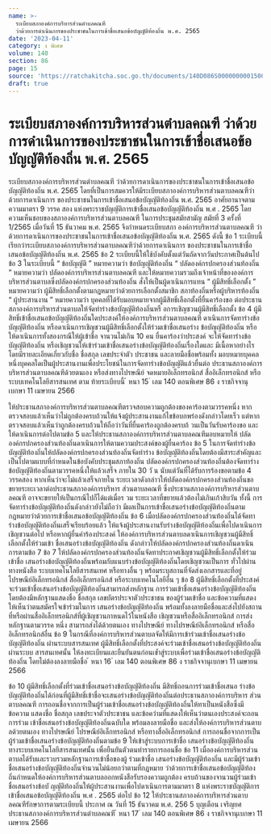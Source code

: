 ```yaml
---
name: >-
  ระเบียบสภาองค์การบริหารส่วนตำบลคณฑี
  ว่าด้วยการดำเนินการของประชาชนในการเข้าชื่อเสนอข้อบัญญัติท้องถิ่น พ.ศ. 2565
date: '2023-04-11'
category: ง พิเศษ
volume: 140
section: 86
page: 15
source: 'https://ratchakitcha.soc.go.th/documents/140D086S0000000001500.pdf'
draft: true
---
```


# ระเบียบสภาองค์การบริหารส่วนตำบลคณฑี ว่าด้วยการดำเนินการของประชาชนในการเข้าชื่อเสนอข้อบัญญัติท้องถิ่น พ.ศ. 2565

ระเบียบสภาองค์การบริหารส่วนตำบลคณฑี ว่าด้วยการดาเนินการของประชาชนในการเข้าชื่อเสนอข้อบัญญัติท้องถิ่น พ.ศ. 2565 โดยที่เป็นการสมควรให้มีระเบียบสภาองค์การบริหารส่วนตาบลคณฑีว่าด้วยการดาเนินการ ของประชาชนในการเข้าชื่อเสนอข้อบัญญัติท้องถิ่น พ.ศ. 2565 อาศัยอานาจตามความมาตรา 9 วรรค สอง แห่งพระราชบัญญัติการเข้าชื่อเสนอข้อบัญญัติท้องถิ่น พ.ศ . 2565 โดยความเห็นชอบของสภาองค์การบริหารส่วนตาบลคณฑี ในการประชุมสมัยสามัญ สมัยที่ 3 ครั้งที่ 1/2565 เมื่อวันที่ 15 ธันวาคม พ.ศ. 2565 จึงกำหนดระเบียบสภา องค์การบริหารส่วนตาบลคณฑี ว่าด้วยการดาเนินการของประชาชนในการเข้าชื่อเสนอข้อบัญญัติท้องถิ่น พ.ศ. 2565 ดังนี้ ข้อ 1 ระเบียบนี้เรียกว่าระเบียบสภาองค์การบริหารส่วนตาบลคณฑีว่าด้วยการดาเนินการ ของประชาชนในการเข้าชื่อเสนอข้อบัญญัติท้องถิ่น พ.ศ. 2565 ข้อ 2 ระเบียบนี้ให้ใช้บังคับตั้งแต่วันถัดจากวันประกาศเป็นต้นไป ข้อ 3 ในระเบียบนี้ “ ข้อบัญญัติ ” หมายความว่า ข้อบัญญัติท้องถิ่น “ ปลัดองค์กรปกครองส่วนท้องถิ่น ” หมายความว่า ปลัดองค์การบริหารส่วนตาบลคณฑี และให้หมายความรวมถึงเจ้าหน้าที่ขององค์การบริหารส่วนตาบลซึ่งปลัดองค์กรปกครองส่วนท้องถิ่น สั่งให้เป็นผู้ดาเนินการแทน “ ผู้มีสิทธิ์เลือกตั้ง ” หมายความว่า ผู้มีสิทธิ์เลือกตั้งตามกฎหมายว่าด้วยการเลือกตั้งสมาชิก สภาท้องถิ่นหรือผู้บริหารท้องถิ่น “ ผู้ประสานงาน ” หมายความว่า บุคคลที่ได้รับมอบหมายจากผู้มีสิทธิ์เลือกตั้งที่ยื่นคาร้องขอ ต่อประธานสภาองค์การบริหารส่วนตาบลให้จัดทำร่างข้อบัญญัติท้องถิ่นหรื อการเชิญชวนผู้มีสิทธิ์เลือกตั้ง ข้อ 4 ผู้มีสิทธิ์เข้าชื่อเสนอข้อบัญญัติท้องถิ่นใดประสงค์ให้องค์การบริหารส่วนตาบลคณฑี ดาเนินการจัดทาร่างข้อบัญญัติท้องถิ่น หรือดาเนินการเชิญชวนผู้มีสิทธิ์เลือกตั้งให้ร่วมเข้าชื่อเสนอร่าง ข้อบัญญัติท้องถิ่น หรือให้ดาเนินการทั้งสองกรณีให้ผู้เข้าชื่อ จานวนไม่เกิน 10 คน ยื่นคาร้องว่าประสงค์ จะให้จัดทาร่างข้อบัญญัติท้องถิ่น หรือเชิญชวนให้เข้าร่วมเข้าชื่อเสนอร่างข้อบัญญัติท้องถิ่นเรื่องใดและ มีเนื้อหาอย่างไรโดยมีรายละเอียดเกี่ยวกับชื่อ ชื่อสกุล เลขประจำตัว ประชาชน และลายมือชื่อพร้อมทั้ง มอบหมายบุคคลหนึ่งบุคคลใดเป็นผู้ประสานงานเพื่อประโยชน์ในการจัดทาร่างข้อบัญญัติแล้วยื่นต่อ ประธานสภาองค์การบริหารส่วนตาบลคณฑีด้วยตนเอง หรือส่งทางไปรษณีย์ จดหมายอิเล็กทรอนิกส์ สื่ออิเล็กทรอนิกส์ หรือระบบเทคโนโลยีสารสนเทศ ตาม ท้ายระเบียบนี้ ้ หนา 15 ่ เลม 140 ตอนพิเศษ 86 ง ราชกิจจานุเบกษา 11 เมษายน 2566

ให้ประธานสภาองค์การบริหารส่วนตาบลคณฑีตรวจสอบความถูกต้องของคาร้องตามวรรคหนึ่ง หากตรวจสอบแล้วเห็นว่าไม่ถูกต้องครบถ้วนให้แจ้งผู้ประสานงานแก้ไขข้อบกพร่องดังกล่าวโดยเร็ว แต่หากตรวจสอบแล้วเห็นว่าถูกต้องครบถ้วนให้ถือว่าวันที่ยื่นคาร้องถูกต้องครบถ้ วนเป็นวันรับคาร้องขอ และให้ดาเนินการต่อไปตามข้อ 5 และให้ประธานสภาองค์การบริหารส่วนตาบลคณฑีมอบหมายให้ ปลัดองค์กรปกครองส่วนท้องถิ่นดาเนินการให้ตามความประสงค์ของผู้ยื่นคาร้อง ข้อ 5 ในการจัดทำร่างข้อบัญญัติท้องถิ่นให้ปลัดองค์กรปกครองส่วนท้องถิ่นจัดทำร่าง ข้อบัญญัติท้องถิ่นโดยต้องมีสาระสำคัญและเป็นไปตามแบบที่กำหนดในข้อบังคับประชุมสภาท้องถิ่น ปลัดองค์กรปกครองส่วนท้องถิ่นต้องจัดทาร่างข้อบัญญัติท้องถิ่นตามวรรคหนึ่งให้แล้วเสร็จ ภายใน 30 วั น นับแต่วันที่ได้รับการร้องขอตามข้อ 4 วรรคสอง หากเห็นว่าจะไม่แล้วเสร็จภายใน ระยะเวลาดังกล่าวให้ปลัดองค์กรปกครองส่วนท้องถิ่นขอขยายระยะเวลาต่อประธานสภาองค์การบริหาร ส่วนตาบลคณฑี ซึ่งประธานสภาองค์การบริหารส่วนตาบลคณฑี อาจจะขยายให้เป็นกรณีไปก็ได้แต่เมื่อร วม ระยะเวลาที่ขยายแล้วต้องไม่เกินเก้าสิบวัน ทั้งนี้ การจัดทาร่างข้อบัญญัติท้องถิ่นดังกล่าวยังไม่ถือว่า มีผลเป็นการเข้าชื่อเสนอร่างข้อบัญญัติท้องถิ่นตามกฎหมายว่าด้วยการเข้าชื่อเสนอข้อบัญญัติท้องถิ่น ข้อ 6 เมื่อปลัดองค์กรปกครองส่วนท้องถิ่นได้จัดทาร่างข้อบัญญัติท้องถิ่นเสร็จเรียบร้อยแล้ว ให้แจ้งผู้ประสานงานรับร่างข้อบัญญัติท้องถิ่นเพื่อไปดาเนินการเชิญชวนต่อไป หรือหากผู้ยื่นคำร้องประสงค์ ให้องค์การบริหารส่วนตาบลดาเนินการเชิญชวนผู้มีสิทธิ์เลือกตั้งให้ร่วมเข้า ชื่อเสนอร่างข้อบัญญัติท้องถิ่น ดังกล่าวให้ปลัดองค์กรปกครองส่วนท้องถิ่นดาเนินการตามข้อ 7 ข้อ 7 ให้ปลัดองค์กรปกครองส่วนท้องถิ่นจัดทาประกาศเชิญชวนผู้มีสิทธิ์เลือกตั้งให้ร่วมเข้าชื่อ เสนอร่างข้อบัญญัติท้องถิ่นพร้อมกับแนบร่างข้อบัญญัติท้องถิ่นโดยเชิญชวนเป็นการ ทั่วไปผ่านทางหนังสือ ระบบเทคโนโลยีสารสนเทศ หรือทางอื่น ๆ พร้อมระบุสถานที่จัดส่งเอกสารและที่อยู่ ไปรษณีย์อิเล็กทรอนิกส์ สื่ออิเล็กทรอนิกส์ หรือระบบเทคโนโลยีอื่น ๆ ข้อ 8 ผู้มีสิทธิ์เลือกตั้งที่ประสงค์จะร่วมเข้าชื่อเสนอร่างข้อบัญญัติท้องถิ่นสามารถส่งหลักฐาน การร่วมเข้าชื่อเสนอร่างข้อบัญญัติท้องถิ่นโดยต้องมีหลักฐานแสดงชื่อ ชื่อสกุล เลขบัตรประจาตัวประชาชน ของผู้ร่วมเข้าชื่อ และข้อความที่แสดงให้เห็นว่าตนสมัครใจเข้าร่วมในการ เสนอร่างข้อบัญญัติท้องถิ่น พร้อมทั้งลงลายมือชื่อและส่งไปยังสถานที่หรือผ่านสื่ออิเล็กทรอนิกส์ที่ผู้เชิญชวนกาหนดไว้ในหนังสือ เชิญชวนหรือสื่ออิเล็กทรอนิกส์ การส่งหลักฐานตามวรรค หนึ่ง สามารถส่งได้ด้วยตนเอง ทางไปรษณีย์ ทางไปรษณีย์อิเล็กทรอนิกส์ หรือสื่ออิเล็กทรอนิกส์อื่น ข้อ 9 ในกรณีที่องค์การบริหารส่วนตาบลจัดให้มีการเข้าร่วมเข้าชื่อเสนอร่างข้อบัญญัติท้องถิ่น ผ่านระบบสารสนเทศ ผู้มีสิทธิ์เลือกตั้งที่ประสงค์จะร่วมเข้าชื่อเสนอร่างข้อบัญญัติท้องถิ่นผ่านระบบ สารสนเทศนั้น ให้ลงทะเบียนและยืนยันตนก่อนเข้ำสู่ระบบเพื่อร่วมเข้าชื่อเสนอร่างข้อบัญญัติท้องถิ่น โดยไม่ต้องลงลายมือชื่อ ้ หนา 16 ่ เลม 140 ตอนพิเศษ 86 ง ราชกิจจานุเบกษา 11 เมษายน 2566

ข้อ 10 ผู้มีสิทธิ์เลือกตั้งที่ร่วมเข้าชื่อเสนอร่างข้อบัญญัติท้องถิ่น มีสิทธิ์ถอนการร่วมเข้าชื่อเสนอ ร่างข้อบัญญัติท้องถิ่นได้ก่อนที่ผู้มีสิทธิ์เข้าชื่อจะเสนอร่างข้อบัญญัติท้องถิ่นต่อประธานสภาองค์การบริหาร ส่วนตาบลคณฑี การถอนชื่อจากการเป็นผู้ร่วมเข้าชื่อเสนอร่างข้อบัญญัติท้องถิ่นให้ทาเป็นหนังสือซึ่งมีข้อความ แสดงชื่อ ชื่อสกุล เลขประจาตัวประชาชน และข้อควำมที่แสดงให้เห็นว่าตนเองประสงค์จะถอนการร่วม เข้าชื่อเสนอร่างข้อบัญญัติท้องถิ่นฉบับใด พร้อมลงลายมือชื่อ และส่งให้องค์การบริหารส่วนตาบลด้วยตนเอง ทางไปรษณีย์ ไปรษณีย์อิเล็กทรอนิกส์ หรือทางสื่ออิเล็กทรอนิกส์ การถอนชื่อจากการเป็นผู้ร่วมเข้าชื่อเสนอร่างข้อบัญญัติท้องถิ่นตามข้อ 9 ให้เข้าสู่ระบบการเข้าชื่อ เสนอร่างข้อบัญญัติท้องถิ่นทางระบบเทคโนโลยีสารสนเทศนั้น เพื่อยืนยันตัวตนทำรายการถอนชื่อ ข้อ 11 เมื่อองค์การบริหารส่วนตาบลได้รับและรวบรวมหลักฐานการเข้าชื่อของผู้ ร่วมเข้าชื่อ เสนอร่างข้อบัญญัติท้องถิ่น และมีผู้ร่วมเข้าชื่อเสนอร่างข้อบัญญัติท้องถิ่นจำนวนไม่น้อยกว่าตามที่กฎหมาย ว่าด้วยการเข้าชื่อเสนอข้อบัญญัติท้องถิ่นกำหนดให้องค์การบริหารส่วนตาบลออกหนังสือรับรองความถูกต้อง ครบถ้วนของจานวนผู้ร่วมเข้าชื่อเสนอร่างข้อบั ญญัติท้องถิ่นให้ผู้ประสานงานเพื่อไปดาเนินการตามมาตรา 8 แห่งพระราชบัญญัติการเข้าชื่อเสนอข้อบัญญัติท้องถิ่น พ.ศ . 2565 ต่อไป ข้อ 12 ให้ประธานสภาองค์การบริหารส่วนตาบลคณฑีรักษาการตามระเบียบนี้ ประกาศ ณ วันที่ 15 ธันวาคม พ.ศ. 256 5 บุญเตือน เจริญยศ ประธานสภาองค์การบริหารส่วนตำบลคณฑี ้ หนา 17 ่ เลม 140 ตอนพิเศษ 86 ง ราชกิจจานุเบกษา 11 เมษายน 2566
